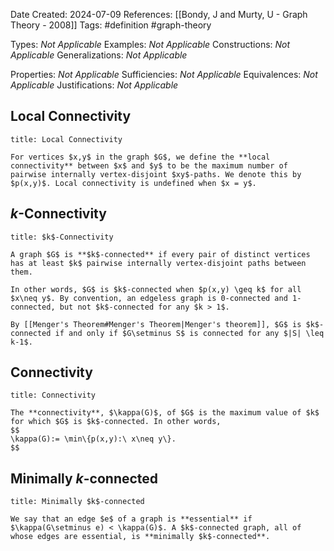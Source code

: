 Date Created: 2024-07-09
References: [[Bondy, J and Murty, U - Graph Theory - 2008]]
Tags: #definition #graph-theory 

Types: <i>Not Applicable</i>
Examples: <i>Not Applicable</i>
Constructions: <i>Not Applicable</i>
Generalizations: <i>Not Applicable</i>

Properties: <i>Not Applicable</i>
Sufficiencies: <i>Not Applicable</i>
Equivalences: <i>Not Applicable</i>
Justifications: <i>Not Applicable</i>

## Local Connectivity

```ad-definition
title: Local Connectivity

For vertices $x,y$ in the graph $G$, we define the **local connectivity** between $x$ and $y$ to be the maximum number of pairwise internally vertex-disjoint $xy$-paths. We denote this by $p(x,y)$. Local connectivity is undefined when $x = y$.
```

## $k$-Connectivity

```ad-definition
title: $k$-Connectivity

A graph $G$ is **$k$-connected** if every pair of distinct vertices has at least $k$ pairwise internally vertex-disjoint paths between them.

In other words, $G$ is $k$-connected when $p(x,y) \geq k$ for all $x\neq y$. By convention, an edgeless graph is 0-connected and 1-connected, but not $k$-connected for any $k > 1$.

By [[Menger's Theorem#Menger's Theorem|Menger's theorem]], $G$ is $k$-connected if and only if $G\setminus S$ is connected for any $|S| \leq k-1$.

```

## Connectivity

```ad-definition
title: Connectivity

The **connectivity**, $\kappa(G)$, of $G$ is the maximum value of $k$ for which $G$ is $k$-connected. In other words,
$$
\kappa(G):= \min\{p(x,y):\ x\neq y\}.
$$
```

## Minimally $k$-connected

```ad-definition
title: Minimally $k$-connected

We say that an edge $e$ of a graph is **essential** if $\kappa(G\setminus e) < \kappa(G)$. A $k$-connected graph, all of whose edges are essential, is **minimally $k$-connected**.
```
